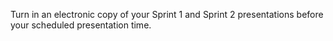 Turn in an electronic copy of your Sprint 1 and Sprint 2 presentations
before your scheduled presentation time.

